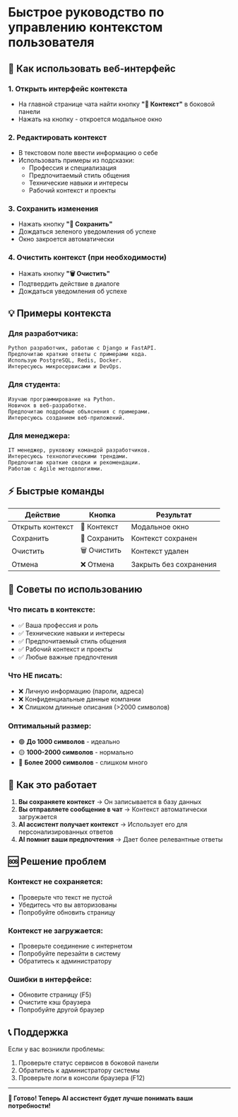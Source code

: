# Быстрое руководство по управлению контекстом пользователя

## 🚀 Как использовать веб-интерфейс

### **1. Открыть интерфейс контекста**
- На главной странице чата найти кнопку **"🧠 Контекст"** в боковой панели
- Нажать на кнопку - откроется модальное окно

### **2. Редактировать контекст**
- В текстовом поле ввести информацию о себе
- Использовать примеры из подсказки:
  - Профессия и специализация
  - Предпочитаемый стиль общения  
  - Технические навыки и интересы
  - Рабочий контекст и проекты

### **3. Сохранить изменения**
- Нажать кнопку **"💾 Сохранить"**
- Дождаться зеленого уведомления об успехе
- Окно закроется автоматически

### **4. Очистить контекст (при необходимости)**
- Нажать кнопку **"🗑️ Очистить"**
- Подтвердить действие в диалоге
- Дождаться уведомления об успехе

## 💡 Примеры контекста

### **Для разработчика:**
```
Python разработчик, работаю с Django и FastAPI.
Предпочитаю краткие ответы с примерами кода.
Использую PostgreSQL, Redis, Docker.
Интересуюсь микросервисами и DevOps.
```

### **Для студента:**
```
Изучаю программирование на Python.
Новичок в веб-разработке.
Предпочитаю подробные объяснения с примерами.
Интересуюсь созданием веб-приложений.
```

### **Для менеджера:**
```
IT менеджер, руковожу командой разработчиков.
Интересуюсь технологическими трендами.
Предпочитаю краткие сводки и рекомендации.
Работаю с Agile методологиями.
```

## ⚡ Быстрые команды

| Действие | Кнопка | Результат |
|----------|--------|-----------|
| Открыть контекст | 🧠 Контекст | Модальное окно |
| Сохранить | 💾 Сохранить | Контекст сохранен |
| Очистить | 🗑️ Очистить | Контекст удален |
| Отмена | ❌ Отмена | Закрыть без сохранения |

## 🎯 Советы по использованию

### **Что писать в контексте:**
- ✅ Ваша профессия и роль
- ✅ Технические навыки и интересы
- ✅ Предпочитаемый стиль общения
- ✅ Рабочий контекст и проекты
- ✅ Любые важные предпочтения

### **Что НЕ писать:**
- ❌ Личную информацию (пароли, адреса)
- ❌ Конфиденциальные данные компании
- ❌ Слишком длинные описания (>2000 символов)

### **Оптимальный размер:**
- 🟢 **До 1000 символов** - идеально
- 🟡 **1000-2000 символов** - нормально
- 🔴 **Более 2000 символов** - слишком много

## 🔄 Как это работает

1. **Вы сохраняете контекст** → Он записывается в базу данных
2. **Вы отправляете сообщение в чат** → Контекст автоматически загружается
3. **AI ассистент получает контекст** → Использует его для персонализированных ответов
4. **AI помнит ваши предпочтения** → Дает более релевантные ответы

## 🆘 Решение проблем

### **Контекст не сохраняется:**
- Проверьте что текст не пустой
- Убедитесь что вы авторизованы
- Попробуйте обновить страницу

### **Контекст не загружается:**
- Проверьте соединение с интернетом
- Попробуйте перезайти в систему
- Обратитесь к администратору

### **Ошибки в интерфейсе:**
- Обновите страницу (F5)
- Очистите кэш браузера
- Попробуйте другой браузер

## 📞 Поддержка

Если у вас возникли проблемы:
1. Проверьте статус сервисов в боковой панели
2. Обратитесь к администратору системы
3. Проверьте логи в консоли браузера (F12)

---

**🎉 Готово! Теперь AI ассистент будет лучше понимать ваши потребности!**
